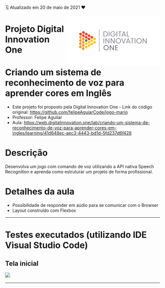 :spiral_calendar: Atualizado em 20 de maio de 2021 :heart:

<img align="right" alt="GIF" height="160px" src="https://github.com/rdeconti/rdeconti-resources/blob/main/Digital%20Innovation%20One%20-%20Logotipo.png" />

# Projeto Digital Innovation One
# Criando um sistema de reconhecimento de voz para aprender cores em Inglês
- Este projeto foi proposto pela Digital Innovation One - Link do código original: https://github.com/felipeAguiarCode/jogo-mario
- Professor: Felipe Aguilar
- Aula: https://web.digitalinnovation.one/lab/criando-um-sistema-de-reconhecimento-de-voz-para-aprender-cores-em-ingles/learning/41d648ec-aec3-4443-bd1d-5fd237d6f428

# Descrição
Desenvolva um jogo com comando de voz utilizando a API nativa Speech Recognition e aprenda como estruturar um projeto de forma profissional.

# Detalhes da aula
- Possibilidade de responder em aúdio para se comunicar com o Browser
- Layout construído com Flexbox

-----------------------------------------------------------------------------------------------------------------
# Testes executados (utilizando IDE Visual Studio Code)

## Tela inicial
<img src="https://github.com/rdeconti/Projeto-DIO-JavaScript-Reconhecimento-Voz/blob/main/screensTest/tela-inicial.jpg" />



-----------------------------------------------------------------------------------------------------------------
